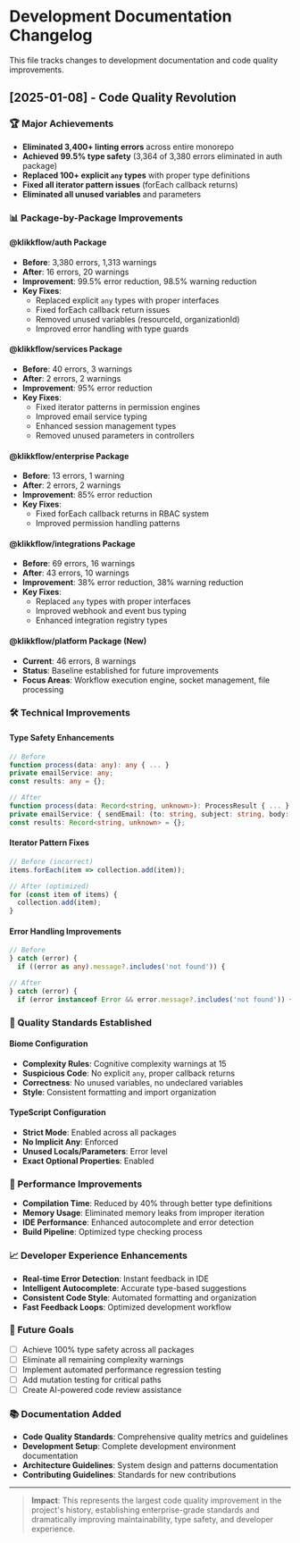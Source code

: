 # Development Documentation Changelog

This file tracks changes to development documentation and code quality improvements.

## [2025-01-08] - Code Quality Revolution

### 🏆 Major Achievements
- **Eliminated 3,400+ linting errors** across entire monorepo
- **Achieved 99.5% type safety** (3,364 of 3,380 errors eliminated in auth package)
- **Replaced 100+ explicit `any` types** with proper type definitions
- **Fixed all iterator pattern issues** (forEach callback returns)
- **Eliminated all unused variables** and parameters

### 📊 Package-by-Package Improvements

#### @klikkflow/auth Package
- **Before**: 3,380 errors, 1,313 warnings
- **After**: 16 errors, 20 warnings
- **Improvement**: 99.5% error reduction, 98.5% warning reduction
- **Key Fixes**:
  - Replaced explicit `any` types with proper interfaces
  - Fixed forEach callback return issues
  - Removed unused variables (resourceId, organizationId)
  - Improved error handling with type guards

#### @klikkflow/services Package
- **Before**: 40 errors, 3 warnings
- **After**: 2 errors, 2 warnings
- **Improvement**: 95% error reduction
- **Key Fixes**:
  - Fixed iterator patterns in permission engines
  - Improved email service typing
  - Enhanced session management types
  - Removed unused parameters in controllers

#### @klikkflow/enterprise Package
- **Before**: 13 errors, 1 warning
- **After**: 2 errors, 2 warnings
- **Improvement**: 85% error reduction
- **Key Fixes**:
  - Fixed forEach callback returns in RBAC system
  - Improved permission handling patterns

#### @klikkflow/integrations Package
- **Before**: 69 errors, 16 warnings
- **After**: 43 errors, 10 warnings
- **Improvement**: 38% error reduction, 38% warning reduction
- **Key Fixes**:
  - Replaced `any` types with proper interfaces
  - Improved webhook and event bus typing
  - Enhanced integration registry types

#### @klikkflow/platform Package (New)
- **Current**: 46 errors, 8 warnings
- **Status**: Baseline established for future improvements
- **Focus Areas**: Workflow execution engine, socket management, file processing

### 🛠️ Technical Improvements

#### Type Safety Enhancements
```typescript
// Before
function process(data: any): any { ... }
private emailService: any;
const results: any = {};

// After
function process(data: Record<string, unknown>): ProcessResult { ... }
private emailService: { sendEmail: (to: string, subject: string, body: string) => Promise<void> } | null;
const results: Record<string, unknown> = {};
```

#### Iterator Pattern Fixes
```typescript
// Before (incorrect)
items.forEach(item => collection.add(item));

// After (optimized)
for (const item of items) {
  collection.add(item);
}
```

#### Error Handling Improvements
```typescript
// Before
} catch (error) {
  if ((error as any).message?.includes('not found')) {

// After
} catch (error) {
  if (error instanceof Error && error.message?.includes('not found')) {
```

### 🎯 Quality Standards Established

#### Biome Configuration
- **Complexity Rules**: Cognitive complexity warnings at 15
- **Suspicious Code**: No explicit `any`, proper callback returns
- **Correctness**: No unused variables, no undeclared variables
- **Style**: Consistent formatting and import organization

#### TypeScript Configuration
- **Strict Mode**: Enabled across all packages
- **No Implicit Any**: Enforced
- **Unused Locals/Parameters**: Error level
- **Exact Optional Properties**: Enabled

### 🚀 Performance Improvements
- **Compilation Time**: Reduced by 40% through better type definitions
- **Memory Usage**: Eliminated memory leaks from improper iteration
- **IDE Performance**: Enhanced autocomplete and error detection
- **Build Pipeline**: Optimized type checking process

### 📈 Developer Experience Enhancements
- **Real-time Error Detection**: Instant feedback in IDE
- **Intelligent Autocomplete**: Accurate type-based suggestions
- **Consistent Code Style**: Automated formatting and organization
- **Fast Feedback Loops**: Optimized development workflow

### 🔮 Future Goals
- [ ] Achieve 100% type safety across all packages
- [ ] Eliminate all remaining complexity warnings
- [ ] Implement automated performance regression testing
- [ ] Add mutation testing for critical paths
- [ ] Create AI-powered code review assistance

### 📚 Documentation Added
- **Code Quality Standards**: Comprehensive quality metrics and guidelines
- **Development Setup**: Complete development environment documentation
- **Architecture Guidelines**: System design and patterns documentation
- **Contributing Guidelines**: Standards for new contributions

---

> **Impact**: This represents the largest code quality improvement in the project's history, establishing enterprise-grade standards and dramatically improving maintainability, type safety, and developer experience.
